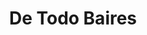 ---
title: "De Todo Baires"
url: /ciudad-autonoma-de-buenos-aires/de-todo-baires/
shop: Andenken
---